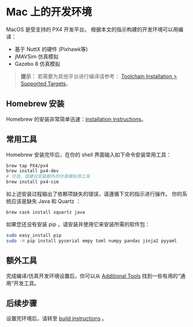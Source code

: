 # Mac 上的开发环境

MacOS 是受支持的 PX4 开发平台。 根据本文的指示构建的开发环境可以用编译：

* 基于 NuttX 的硬件 (Pixhawk等)
* jMAVSim 仿真模拟
* Gazebo 8 仿真模拟

> **提示：** 若需要为其他平台进行编译请参考： [Toolchain Installation > Supported Targets](../setup/dev_env.md#supported-targets)。

## Homebrew 安装

Homebrew 的安装非常简单迅速：[installation instructions](https://brew.sh)。

## 常用工具

Homebrew 安装完毕后，在你的 shell 界面输入如下命令安装常用工具：

```sh
brew tap PX4/px4
brew install px4-dev
# 可选，但建议安装额外的仿真模拟用工具
brew install px4-sim
```

如上述安装过程输出了依赖项缺失的错误，请遵循下文的指示进行操作。 你的系统应该是缺失 Java 和 Quartz ：

```sh
brew cask install xquartz java
```

如果您还没有安装 pip ，请安装并使用它来安装所需的软件包：

```sh
sudo easy_install pip
sudo -H pip install pyserial empy toml numpy pandas jinja2 pyyaml
```

## 额外工具

完成编译/仿真开发环境设置后，你可以从 [Additional Tools](../setup/generic_dev_tools.md) 找到一些有用的“通用”开发工具。

## 后续步骤

设置完环境后，请转至 [build instructions](../setup/building_px4.md) 。